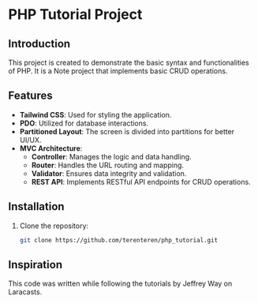 # PHP Tutorial Project

## Introduction

This project is created to demonstrate the basic syntax and functionalities of PHP. It is a Note project that implements basic CRUD operations.

## Features

- **Tailwind CSS**: Used for styling the application.
- **PDO**: Utilized for database interactions.
- **Partitioned Layout**: The screen is divided into partitions for better UI/UX.
- **MVC Architecture**:
  - **Controller**: Manages the logic and data handling.
  - **Router**: Handles the URL routing and mapping.
  - **Validator**: Ensures data integrity and validation.
  - **REST API**: Implements RESTful API endpoints for CRUD operations.

## Installation

1. Clone the repository:
   ```bash
   git clone https://github.com/terenteren/php_tutorial.git

## Inspiration
This code was written while following the tutorials by Jeffrey Way on Laracasts.
